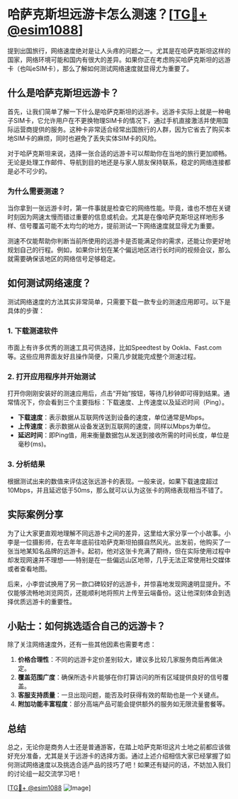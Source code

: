 # 哈萨克斯坦远游卡怎么测速？[[TG💪+ @esim1088](https://t.me/s/esim1088)]

提到出国旅行，网络速度绝对是让人头疼的问题之一。尤其是在哈萨克斯坦这样的国家，网络环境可能和国内有很大的差异。如果你正在考虑购买哈萨克斯坦的远游卡（也叫eSIM卡），那么了解如何测试网络速度就显得尤为重要了。

## 什么是哈萨克斯坦远游卡？

首先，让我们简单了解一下什么是哈萨克斯坦的远游卡。远游卡实际上就是一种电子SIM卡，它允许用户在不更换物理SIM卡的情况下，通过手机直接激活并使用国际运营商提供的服务。这种卡非常适合经常出国旅行的人群，因为它省去了购买本地SIM卡的麻烦，同时也避免了丢失实体SIM卡的风险。

对于哈萨克斯坦来说，选择一张合适的远游卡可以帮助你在当地的旅行更加顺畅。无论是处理工作邮件、导航到目的地还是与家人朋友保持联系，稳定的网络连接都是必不可少的。

### 为什么需要测速？

当你拿到一张远游卡时，第一件事就是检查它的网络性能。毕竟，谁也不想在关键时刻因为网速太慢而错过重要的信息或机会。尤其是在像哈萨克斯坦这样地形多样、信号覆盖可能不太均匀的地方，提前测试一下网络速度就显得尤为重要。

测速不仅能帮助你判断当前所使用的远游卡是否能满足你的需求，还能让你更好地规划自己的行程。例如，如果你计划在某个偏远地区进行长时间的视频会议，那么就需要确保该地区的网络信号足够稳定。

## 如何测试网络速度？

测试网络速度的方法其实非常简单，只需要下载一款专业的测速应用即可。以下是具体的步骤：

### 1. 下载测速软件

市面上有许多优秀的测速工具可供选择，比如Speedtest by Ookla、Fast.com等。这些应用界面友好且操作简便，只需几步就能完成整个测速过程。

### 2. 打开应用程序并开始测试

打开你刚刚安装好的测速应用后，点击“开始”按钮，等待几秒钟即可得到结果。通常情况下，你会看到三个主要指标：下载速度、上传速度以及延迟时间（Ping）。

- **下载速度**：表示数据从互联网传送到设备的速度，单位通常是Mbps。
- **上传速度**：表示数据从设备发送到互联网的速度，同样以Mbps为单位。
- **延迟时间**：即Ping值，用来衡量数据包从发送到接收所需的时间长度，单位是毫秒(ms)。

### 3. 分析结果

根据测试出来的数值来评估这张远游卡的表现。一般来说，如果下载速度超过10Mbps，并且延迟低于50ms，那么就可以认为这张卡的网络表现相当不错了。

## 实际案例分享

为了让大家更直观地理解不同远游卡之间的差异，这里给大家分享一个小故事。小李是一位摄影师，在去年年底前往哈萨克斯坦拍摄自然风光。出发前，他购买了一张当地某知名品牌的远游卡。起初，他对这张卡充满了期待，但在实际使用过程中却发现网速并不理想——特别是在一些偏远山区地带，几乎无法正常使用社交媒体或者查看地图。

后来，小李尝试换用了另一款口碑较好的远游卡，并惊喜地发现网速明显提升。不仅能够流畅地浏览网页，还能顺利地将照片上传至云端备份。这让他深刻体会到选择优质远游卡的重要性。

## 小贴士：如何挑选适合自己的远游卡？

除了关注网络速度外，还有一些其他因素也需要考虑：

1. **价格合理性**：不同的远游卡定价差别较大，建议多比较几家服务商后再做决定。
2. **覆盖范围广度**：确保所选卡片能够在你打算访问的所有区域提供良好的信号覆盖。
3. **客服支持质量**：一旦出现问题，能否及时获得有效的帮助也是一个关键点。
4. **附加功能丰富程度**：部分高端产品可能会提供额外的服务如无限流量套餐等。

## 总结

总之，无论你是商务人士还是普通游客，在踏上哈萨克斯坦这片土地之前都应该做好充分准备，尤其是关于远游卡的选择方面。通过上述介绍相信大家已经掌握了如何测试网络速度以及挑选合适产品的技巧了吧！如果还有疑问的话，不妨加入我们的讨论组一起交流学习吧！

[[TG💪+ @esim1088](https://t.me/s/esim1088) ![Image](https://i.postimg.cc/4NQfJmqS/Snipaste-2025-05-13-00-14-12.png)]